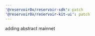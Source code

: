 ```yaml
---
'@reservoir0x/reservoir-sdk': patch
'@reservoir0x/reservoir-kit-ui': patch
---
```


adding abstract mainnet
